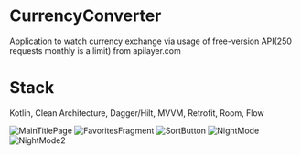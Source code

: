 # CurrencyConverter

Application to watch currency exchange via usage of free-version API(250 requests monthly is a limit) from apilayer.com

# Stack

Kotlin, Clean Architecture, Dagger/Hilt, MVVM, Retrofit, Room, Flow



![MainTitlePage](https://user-images.githubusercontent.com/19766236/187914581-d74b5860-67ae-4dbb-9f52-66f856be8a6a.jpg)
![FavoritesFragment](https://user-images.githubusercontent.com/19766236/187914601-040e9d45-18f1-4fcf-abef-a908ea5eab4c.jpg)
![SortButton](https://user-images.githubusercontent.com/19766236/187914617-e97104e1-2371-41ab-9359-2e5b6cad453a.jpg)
![NightMode](https://user-images.githubusercontent.com/19766236/212416984-d276b8c1-fffb-4e94-ac81-c3fa491146da.jpg)
![NightMode2](https://user-images.githubusercontent.com/19766236/212417011-0fc58a7c-b0e2-4ec3-bd57-fca11af8b230.jpg)

